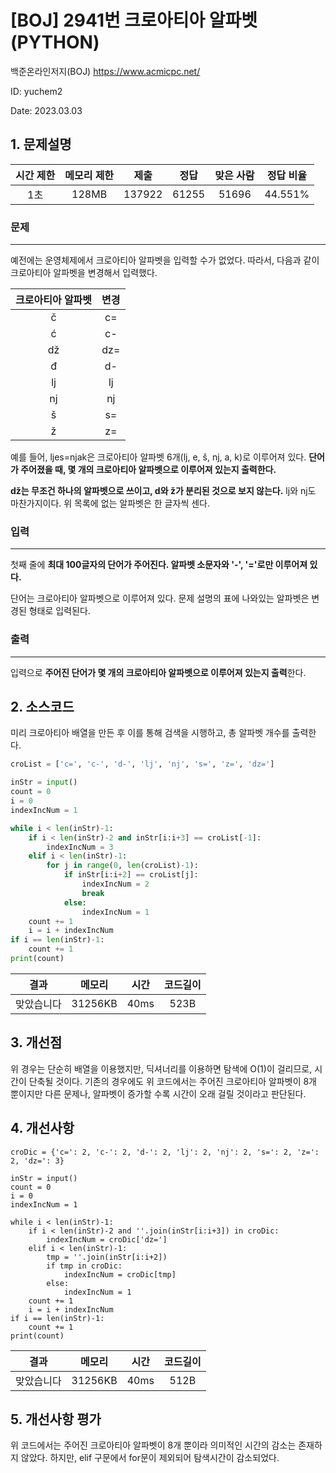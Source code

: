 # [BOJ] 2941번 크로아티아 알파벳 (PYTHON)
백준온라인저지(BOJ) https://www.acmicpc.net/

ID: yuchem2

Date: 2023.03.03

## 1. 문제설명
| 시간 제한 | 메모리 제한 | 제출  | 정답 | 맞은 사람 | 정답 비율 |
| :---: | :---: | :---: | :---: | :---: | :---: |
| 1초 | 128MB | 137922 | 61255 | 51696 | 44.551% |

### 문제
---
예전에는 운영체제에서 크로아티아 알파벳을 입력할 수가 없었다. 따라서, 다음과 같이 크로아티아 알파벳을 변경해서 입력했다.

|크로아티아 알파벳 |변경|
|:--------------:|:---:|
| č |	c= |
| ć | c- |
| dž | dz= |
| đ	| d- |
| lj	| lj |
| nj	| nj |
| š | s= |
| ž	| z= |

예를 들어, ljes=njak은 크로아티아 알파벳 6개(lj, e, š, nj, a, k)로 이루어져 있다. **단어가 주어졌을 때, 몇 개의 크로아티아 알파벳으로 이루어져 있는지 출력한다.**

**dž는 무조건 하나의 알파벳으로 쓰이고, d와 ž가 분리된 것으로 보지 않는다.** lj와 nj도 마찬가지이다. 위 목록에 없는 알파벳은 한 글자씩 센다.

### 입력
---
첫째 줄에 **최대 100글자의 단어가 주어진다. 알파벳 소문자와 '-', '='로만 이루어져 있다.**

단어는 크로아티아 알파벳으로 이루어져 있다. 문제 설명의 표에 나와있는 알파벳은 변경된 형태로 입력된다.

### 출력
---
입력으로 **주어진 단어가 몇 개의 크로아티아 알파벳으로 이루어져 있는지 출력**한다.

## 2. 소스코드
미리 크로아티아 배열을 만든 후 이를 통해 검색을 시행하고, 총 알파벳 개수를 출력한다. 
```Python
croList = ['c=', 'c-', 'd-', 'lj', 'nj', 's=', 'z=', 'dz=']

inStr = input()
count = 0
i = 0
indexIncNum = 1

while i < len(inStr)-1: 
    if i < len(inStr)-2 and inStr[i:i+3] == croList[-1]:
        indexIncNum = 3
    elif i < len(inStr)-1:
        for j in range(0, len(croList)-1):
            if inStr[i:i+2] == croList[j]:
                indexIncNum = 2
                break
            else:
                indexIncNum = 1
    count += 1
    i = i + indexIncNum
if i == len(inStr)-1:
    count += 1
print(count)
```
| 결과 | 메모리 | 시간 | 코드길이 |
|:---:|:-----: | :---: | :----: |
| 맞았습니다 | 31256KB | 40ms | 523B |

## 3. 개선점
위 경우는 단순히 배열을 이용했지만, 딕셔너리를 이용하면 탐색에 O(1)이 걸리므로, 시간이 단축될 것이다. 
기존의 경우에도 위 코드에서는 주어진 크로아티아 알파벳이 8개 뿐이지만 다른 문제나, 알파벳이 증가할 수록 시간이 오래 걸릴 것이라고 판단된다. 

## 4. 개선사항
```Pyhon
croDic = {'c=': 2, 'c-': 2, 'd-': 2, 'lj': 2, 'nj': 2, 's=': 2, 'z=': 2, 'dz=': 3}

inStr = input()
count = 0
i = 0
indexIncNum = 1

while i < len(inStr)-1: 
    if i < len(inStr)-2 and ''.join(inStr[i:i+3]) in croDic:
        indexIncNum = croDic['dz=']
    elif i < len(inStr)-1:
        tmp = ''.join(inStr[i:i+2])
        if tmp in croDic:
            indexIncNum = croDic[tmp]
        else:
            indexIncNum = 1
    count += 1
    i = i + indexIncNum
if i == len(inStr)-1:
    count += 1
print(count)
```

| 결과 | 메모리 | 시간 | 코드길이 |
|:---:|:-----: | :---: | :----: |
| 맞았습니다 | 31256KB | 40ms | 512B |

## 5. 개선사항 평가
위 코드에서는 주어진 크로아티아 알파벳이 8개 뿐이라 의미적인 시간의 감소는 존재하지 않았다. 
하지만, elif 구문에서 for문이 제외되어 탐색시간이 감소되었다. 
